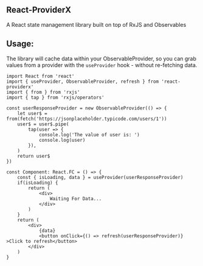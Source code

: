 ## React-ProviderX
A React state management library built on top of RxJS and Observables

## Usage:
The library will cache data within your ObservableProvider, so you can grab values from a provider with the `useProvider`
hook - without re-fetching data.
```tsx
import React from 'react'
import { useProvider, ObservableProvider, refresh } from 'react-providerx'
import { from } from 'rxjs'
import { tap } from 'rxjs/operators'

const userResponseProvider = new ObservableProvider(() => {
    let user$ = from(fetch('https://jsonplaceholder.typicode.com/users/1'))
    user$ = user$.pipe(
        tap(user => {
            console.log('The value of user is: ')
            console.log(user)
        }),
    )
    return user$
})

const Component: React.FC = () => {
    const { isLoading, data } = useProvider(userResponseProvider)
    if(isLoading) {
        return (
            <div>
                Waiting For Data...
            </div>
        )
    }
    return (
        <div>
            {data}
            <button onClick={() => refresh(userResponseProvider)} >Click to refresh</button>
        </div>
    )
}
```
